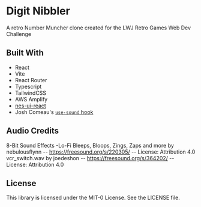 # Digit Nibbler

A retro Number Muncher clone created for the LWJ Retro Games Web Dev Challenge

## Built With

- React
- Vite
- React Router
- Typescript
- TailwindCSS
- AWS Amplify
- [nes-ui-react](https://kyr0.github.io/nes-ui-react/)
- Josh Comeau's [`use-sound` hook](https://www.joshwcomeau.com/react/announcing-use-sound-react-hook/)

## Audio Credits

8-Bit Sound Effects -Lo-Fi Bleeps, Bloops, Zings, Zaps and more by nebulousflynn -- https://freesound.org/s/220305/ -- License: Attribution 4.0
vcr_switch.wav by joedeshon -- https://freesound.org/s/364202/ -- License: Attribution 4.0

## License

This library is licensed under the MIT-0 License. See the LICENSE file.

